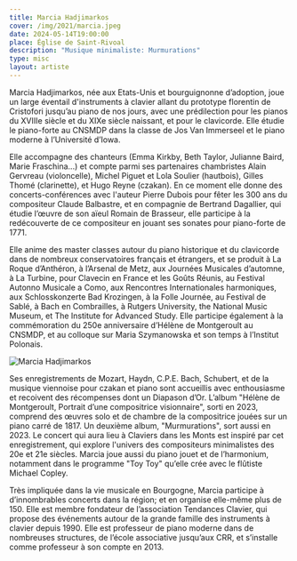 ```yaml
---
title: Marcia Hadjimarkos
cover: /img/2021/marcia.jpeg
date: 2024-05-14T19:00:00
place: Église de Saint-Rivoal
description: "Musique minimaliste: Murmurations"
type: misc
layout: artiste
---
```


 Marcia Hadjimarkos, née aux Etats-Unis et bourguignonne d’adoption, joue un large éventail d'instruments à clavier allant du prototype florentin de Cristofori jusqu’au piano de nos jours, avec une prédilection pour les pianos du XVIIIe siècle et du XIXe siècle naissant, et pour le clavicorde. Elle étudie le piano-forte au CNSMDP dans la classe de Jos Van Immerseel et le piano moderne à l’Université d’Iowa. 

Elle accompagne des chanteurs (Emma Kirkby, Beth Taylor, Julianne Baird, Marie Fraschina...) et compte parmi ses partenaires chambristes Alain Gervreau (violoncelle), Michel Piguet et Lola Soulier (hautbois), Gilles Thomé (clarinette), et Hugo Reyne (czakan). En ce moment elle donne des concerts-conférences avec l'auteur Pierre Dubois pour fêter les 300 ans du compositeur Claude Balbastre, et en compagnie de Bertrand Dagallier, qui étudie l’œuvre de son aïeul Romain de Brasseur, elle participe à la redécouverte de ce compositeur en jouant ses sonates pour piano-forte de 1771.
 
Elle anime des master classes autour du piano historique et du clavicorde dans de nombreux conservatoires français et étrangers, et se produit à La Roque d’Anthéron, à l’Arsenal de Metz, aux Journées Musicales d’automne, à La Turbine, pour Clavecin en France et les Goûts Réunis, au Festival Autonno Musicale a Como, aux Rencontres Internationales harmoniques, aux Schlosskonzerte Bad Krozingen, à la Folle Journée, au Festival de Sablé, à Bach en Combrailles, à Rutgers University, the National Music Museum, et The Institute for Advanced Study. Elle participe également à la commémoration du 250e anniversaire d’Hélène de Montgeroult au CNSMDP, et au colloque sur Maria Szymanowska et son temps à l’Institut Polonais.
 
![Marcia Hadjimarkos](/img/2024/marcia-hadjimarkos/marcia.jpg)

Ses enregistrements de Mozart, Haydn, C.P.E. Bach, Schubert, et de la musique viennoise pour czakan et piano sont accueillis avec enthousiasme et recoivent des récompenses dont un Diapason d’Or. L’album "Hélène de Montgeroult, Portrait d’une compositrice visionnaire", sorti en 2023, comprend des œuvres solo et de chambre de la compositrice  jouées sur un piano carré de 1817. Un deuxième album, "Murmurations", sort aussi en 2023. Le concert qui aura lieu à Claviers dans les Monts est inspiré par cet enregistrement, qui explore l'univers des compositeurs minimalistes des 20e et 21e siècles. Marcia joue aussi du piano jouet et de l’harmonium, notamment dans le programme "Toy Toy" qu’elle crée avec le flûtiste Michael Copley.
 
Très impliquée dans la vie musicale en Bourgogne, Marcia participe à d’innombrables concerts dans la région; et en organise elle-même plus de 150. Elle est membre fondateur de l’association Tendances Clavier, qui propose des événements autour de la grande famille des instruments à clavier depuis 1990. Elle est professeur de piano moderne dans de nombreuses structures, de l’école associative jusqu’aux CRR, et s’installe comme professeur à son compte en 2013.


